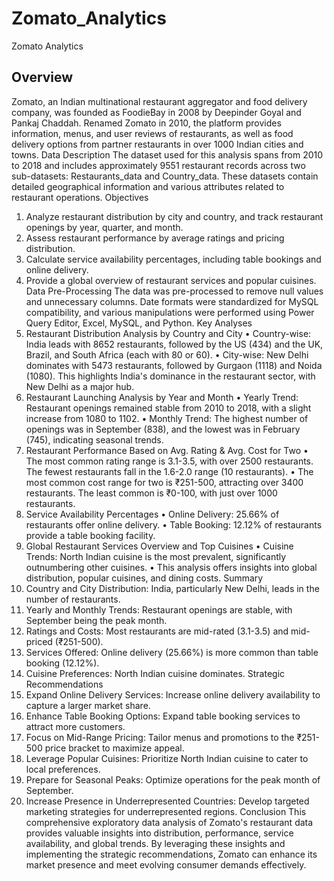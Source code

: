 # Zomato_Analytics
Zomato Analytics

**Overview**
--

Zomato, an Indian multinational restaurant aggregator and food delivery company, was founded as FoodieBay in 2008 by Deepinder Goyal and Pankaj Chaddah. Renamed Zomato in 2010, the platform provides information, menus, and user reviews of restaurants, as well as food delivery options from partner restaurants in over 1000 Indian cities and towns.
Data Description
The dataset used for this analysis spans from 2010 to 2018 and includes approximately 9551 restaurant records across two sub-datasets: Restaurants_data and Country_data. These datasets contain detailed geographical information and various attributes related to restaurant operations.
Objectives
1.	Analyze restaurant distribution by city and country, and track restaurant openings by year, quarter, and month.
2.	Assess restaurant performance by average ratings and pricing distribution.
3.	Calculate service availability percentages, including table bookings and online delivery.
4.	Provide a global overview of restaurant services and popular cuisines.
Data Pre-Processing
The data was pre-processed to remove null values and unnecessary columns. Date formats were standardized for MySQL compatibility, and various manipulations were performed using Power Query Editor, Excel, MySQL, and Python.
Key Analyses
1. Restaurant Distribution Analysis by Country and City
•	Country-wise: India leads with 8652 restaurants, followed by the US (434) and the UK, Brazil, and South Africa (each with 80 or 60).
•	City-wise: New Delhi dominates with 5473 restaurants, followed by Gurgaon (1118) and Noida (1080). This highlights India's dominance in the restaurant sector, with New Delhi as a major hub.
2. Restaurant Launching Analysis by Year and Month
•	Yearly Trend: Restaurant openings remained stable from 2010 to 2018, with a slight increase from 1080 to 1102.
•	Monthly Trend: The highest number of openings was in September (838), and the lowest was in February (745), indicating seasonal trends.
3. Restaurant Performance Based on Avg. Rating & Avg. Cost for Two
•	The most common rating range is 3.1-3.5, with over 2500 restaurants. The fewest restaurants fall in the 1.6-2.0 range (10 restaurants).
•	The most common cost range for two is ₹251-500, attracting over 3400 restaurants. The least common is ₹0-100, with just over 1000 restaurants.
4. Service Availability Percentages
•	Online Delivery: 25.66% of restaurants offer online delivery.
•	Table Booking: 12.12% of restaurants provide a table booking facility.
5. Global Restaurant Services Overview and Top Cuisines
•	Cuisine Trends: North Indian cuisine is the most prevalent, significantly outnumbering other cuisines.
•	This analysis offers insights into global distribution, popular cuisines, and dining costs.
Summary
1.	Country and City Distribution: India, particularly New Delhi, leads in the number of restaurants.
2.	Yearly and Monthly Trends: Restaurant openings are stable, with September being the peak month.
3.	Ratings and Costs: Most restaurants are mid-rated (3.1-3.5) and mid-priced (₹251-500).
4.	Services Offered: Online delivery (25.66%) is more common than table booking (12.12%).
5.	Cuisine Preferences: North Indian cuisine dominates.
Strategic Recommendations
1.	Expand Online Delivery Services: Increase online delivery availability to capture a larger market share.
2.	Enhance Table Booking Options: Expand table booking services to attract more customers.
3.	Focus on Mid-Range Pricing: Tailor menus and promotions to the ₹251-500 price bracket to maximize appeal.
4.	Leverage Popular Cuisines: Prioritize North Indian cuisine to cater to local preferences.
5.	Prepare for Seasonal Peaks: Optimize operations for the peak month of September.
6.	Increase Presence in Underrepresented Countries: Develop targeted marketing strategies for underrepresented regions.
Conclusion
This comprehensive exploratory data analysis of Zomato's restaurant data provides valuable insights into distribution, performance, service availability, and global trends. By leveraging these insights and implementing the strategic recommendations, Zomato can enhance its market presence and meet evolving consumer demands effectively.

